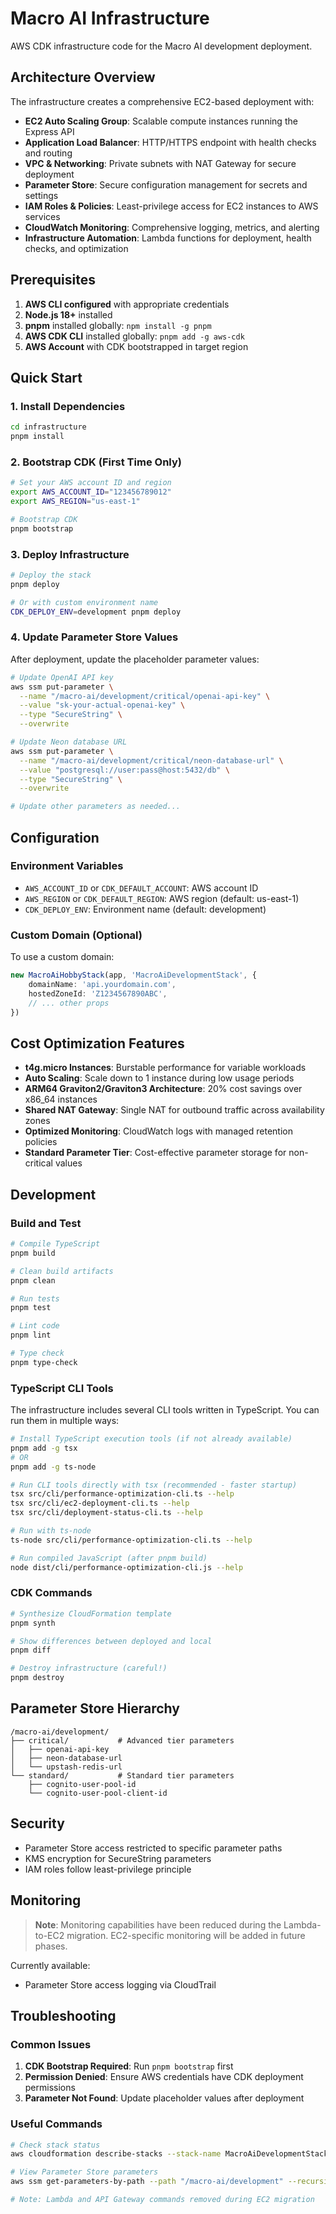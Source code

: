 # Macro AI Infrastructure

AWS CDK infrastructure code for the Macro AI development deployment.

## Architecture Overview

The infrastructure creates a comprehensive EC2-based deployment with:

- **EC2 Auto Scaling Group**: Scalable compute instances running the Express API
- **Application Load Balancer**: HTTP/HTTPS endpoint with health checks and routing
- **VPC & Networking**: Private subnets with NAT Gateway for secure deployment
- **Parameter Store**: Secure configuration management for secrets and settings
- **IAM Roles & Policies**: Least-privilege access for EC2 instances to AWS services
- **CloudWatch Monitoring**: Comprehensive logging, metrics, and alerting
- **Infrastructure Automation**: Lambda functions for deployment, health checks, and optimization

## Prerequisites

1. **AWS CLI configured** with appropriate credentials
2. **Node.js 18+** installed
3. **pnpm** installed globally: `npm install -g pnpm`
4. **AWS CDK CLI** installed globally: `pnpm add -g aws-cdk`
5. **AWS Account** with CDK bootstrapped in target region

## Quick Start

### 1. Install Dependencies

```bash
cd infrastructure
pnpm install
```

### 2. Bootstrap CDK (First Time Only)

```bash
# Set your AWS account ID and region
export AWS_ACCOUNT_ID="123456789012"
export AWS_REGION="us-east-1"

# Bootstrap CDK
pnpm bootstrap
```

### 3. Deploy Infrastructure

```bash
# Deploy the stack
pnpm deploy

# Or with custom environment name
CDK_DEPLOY_ENV=development pnpm deploy
```

### 4. Update Parameter Store Values

After deployment, update the placeholder parameter values:

```bash
# Update OpenAI API key
aws ssm put-parameter \
  --name "/macro-ai/development/critical/openai-api-key" \
  --value "sk-your-actual-openai-key" \
  --type "SecureString" \
  --overwrite

# Update Neon database URL
aws ssm put-parameter \
  --name "/macro-ai/development/critical/neon-database-url" \
  --value "postgresql://user:pass@host:5432/db" \
  --type "SecureString" \
  --overwrite

# Update other parameters as needed...
```

## Configuration

### Environment Variables

- `AWS_ACCOUNT_ID` or `CDK_DEFAULT_ACCOUNT`: AWS account ID
- `AWS_REGION` or `CDK_DEFAULT_REGION`: AWS region (default: us-east-1)
- `CDK_DEPLOY_ENV`: Environment name (default: development)

### Custom Domain (Optional)

To use a custom domain:

```typescript
new MacroAiHobbyStack(app, 'MacroAiDevelopmentStack', {
	domainName: 'api.yourdomain.com',
	hostedZoneId: 'Z1234567890ABC',
	// ... other props
})
```

## Cost Optimization Features

- **t4g.micro Instances**: Burstable performance for variable workloads
- **Auto Scaling**: Scale down to 1 instance during low usage periods
- **ARM64 Graviton2/Graviton3 Architecture**: 20% cost savings over x86_64 instances
- **Shared NAT Gateway**: Single NAT for outbound traffic across availability zones
- **Optimized Monitoring**: CloudWatch logs with managed retention policies
- **Standard Parameter Tier**: Cost-effective parameter storage for non-critical values

## Development

### Build and Test

```bash
# Compile TypeScript
pnpm build

# Clean build artifacts
pnpm clean

# Run tests
pnpm test

# Lint code
pnpm lint

# Type check
pnpm type-check
```

### TypeScript CLI Tools

The infrastructure includes several CLI tools written in TypeScript. You can run them in multiple ways:

```bash
# Install TypeScript execution tools (if not already available)
pnpm add -g tsx
# OR
pnpm add -g ts-node

# Run CLI tools directly with tsx (recommended - faster startup)
tsx src/cli/performance-optimization-cli.ts --help
tsx src/cli/ec2-deployment-cli.ts --help
tsx src/cli/deployment-status-cli.ts --help

# Run with ts-node
ts-node src/cli/performance-optimization-cli.ts --help

# Run compiled JavaScript (after pnpm build)
node dist/cli/performance-optimization-cli.js --help
```

### CDK Commands

```bash
# Synthesize CloudFormation template
pnpm synth

# Show differences between deployed and local
pnpm diff

# Destroy infrastructure (careful!)
pnpm destroy
```

## Parameter Store Hierarchy

```text
/macro-ai/development/
├── critical/           # Advanced tier parameters
│   ├── openai-api-key
│   ├── neon-database-url
│   └── upstash-redis-url
└── standard/           # Standard tier parameters
    ├── cognito-user-pool-id
    └── cognito-user-pool-client-id
```

## Security

- Parameter Store access restricted to specific parameter paths
- KMS encryption for SecureString parameters
- IAM roles follow least-privilege principle

## Monitoring

> **Note**: Monitoring capabilities have been reduced during the Lambda-to-EC2 migration.
> EC2-specific monitoring will be added in future phases.

Currently available:

- Parameter Store access logging via CloudTrail

## Troubleshooting

### Common Issues

1. **CDK Bootstrap Required**: Run `pnpm bootstrap` first
2. **Permission Denied**: Ensure AWS credentials have CDK deployment permissions
3. **Parameter Not Found**: Update placeholder values after deployment

### Useful Commands

```bash
# Check stack status
aws cloudformation describe-stacks --stack-name MacroAiDevelopmentStack

# View Parameter Store parameters
aws ssm get-parameters-by-path --path "/macro-ai/development" --recursive

# Note: Lambda and API Gateway commands removed during EC2 migration
```
